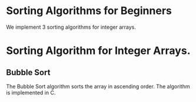 # Sorting Algorithms for Beginners
We implement 3 sorting algorithms for integer arrays.
# Sorting Algorithm for Integer Arrays.
## Bubble Sort
The Bubble Sort algorithm sorts the array in ascending order.
The algorithm is implemented in C.
